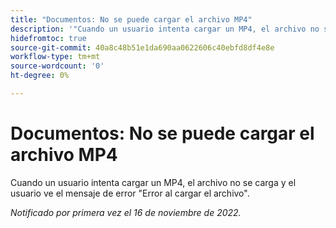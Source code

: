 ```yaml
---
title: "Documentos: No se puede cargar el archivo MP4"
description: '"Cuando un usuario intenta cargar un MP4, el archivo no se carga y el usuario ve el mensaje de error No se pudo cargar el archivo".'
hidefromtoc: true
source-git-commit: 40a8c48b51e1da690aa0622606c40ebfd8df4e8e
workflow-type: tm+mt
source-wordcount: '0'
ht-degree: 0%

---
```



# Documentos: No se puede cargar el archivo MP4

Cuando un usuario intenta cargar un MP4, el archivo no se carga y el usuario ve el mensaje de error &quot;Error al cargar el archivo&quot;.

_Notificado por primera vez el 16 de noviembre de 2022._

